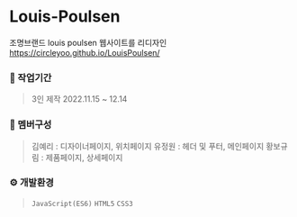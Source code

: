 # Louis-Poulsen

조명브랜드 louis poulsen 웹사이트를 리디자인
<https://circleyoo.github.io/LouisPoulsen/>


### 💼 작업기간
> 3인 제작
  2022.11.15 ~ 12.14

### 🤝 멤버구성
> 김예리 : 디자이너페이지, 위치페이지
  유정원 : 헤더 및 푸터, 메인페이지
  황보규림 : 제품페이지, 상세페이지

### ⚙ 개발환경
> `JavaScript(ES6)`
  `HTML5`
  `CSS3`
